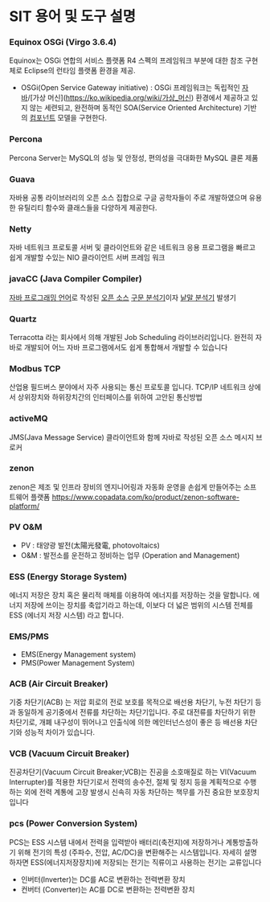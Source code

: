 # SIT 용어 및 도구 설명

### Equinox OSGi (Virgo 3.6.4)
Equinox는 OSGi 연합의 서비스 플랫폼 R4 스펙의 프레임워크 부분에 대한 참조 구현체로 Eclipse의 런타임 플랫폼 환경을 제공.
- OSGi(Open Service Gateway initiative) : OSGi 프레임워크는 독립적인 [자바](https://ko.wikipedia.org/wiki/자바_(프로그래밍_언어))/[가상 머신](https://ko.wikipedia.org/wiki/가상_머신) 환경에서 제공하고 있지 않는 세련되고, 완전하며 동적인 SOA(Service Oriented Architecture) 기반의 [컴포넌트](https://ko.wikipedia.org/wiki/컴포넌트) 모델을 구현한다. 

### Percona
Percona Server는 MySQL의 성능 및 안정성, 편의성을 극대화한 MySQL 클론 제품

### Guava
자바용 공통 라이브러리의 오픈 소스 집합으로 구글 공학자들이 주로 개발하였으며 유용한 유틸리티 함수와 클래스들을 다양하게 제공한다.

### Netty
자바 네트워크 프로토콜 서버 및 클라이언트와 같은 네트워크 응용 프로그램을 빠르고 쉽게 개발할 수있는 NIO 클라이언트 서버 프레임 워크

### javaCC (Java Compiler Compiler)
 [자바 프로그래밍 언어](https://ko.wikipedia.org/wiki/자바_(프로그래밍_언어))로 작성된 [오픈 소스](https://ko.wikipedia.org/wiki/오픈_소스) [구문 분석기](https://ko.wikipedia.org/wiki/구문_분석기)이자 [낱말 분석기](https://ko.wikipedia.org/wiki/낱말_분석) 발생기

### Quartz
 Terracotta 라는 회사에서 의해 개발된 Job Scheduling 라이브러리입니다. 완전히 자바로 개발되어 어느 자바 프로그램에서도 쉽게 통합해서 개발할 수 있습니다

### Modbus TCP
산업용 필드버스 분야에서 자주 사용되는 통신 프로토콜 입니다. TCP/IP 네트워크 상에서 상위장치와 하위장치간의 인터페이스를 위하여 고안된 통신방법

### activeMQ
JMS(Java Message Service) 클라이언트와 함께 자바로 작성된 오픈 소스 메시지 브로커


### zenon
zenon은 제조 및 인프라 장비의 엔지니어링과 자동화 운영을 손쉽게 만들어주는 소프트웨어 플랫폼
https://www.copadata.com/ko/product/zenon-software-platform/

### PV O&M
- PV : 태양광 발전(太陽光發電, photovoltaics)
- O&M : 발전소를 운전하고 정비하는 업무 (Operation and Management)

### ESS (Energy Storage System)
에너지 저장은 장치 혹은 물리적 매체를 이용하여 에너지를 저장하는 것을 말합니다. 에너지 저장에 쓰이는 장치를 축압기라고 하는데, 이보다 더 넓은 범위의 시스템 전체를 ESS (에너지 저장 시스템) 라고 합니다.

### EMS/PMS
- EMS(Energy Management system) 
- PMS(Power Management System)

### ACB (Air Circuit Breaker)
기중 차단기(ACB) 는 저압 회로의 전로 보호를 목적으로 배선용 차단기, 누전 차단기 등과 동일하게 공기중에서 전류를 차단하는 차단기입니다. 주로 대전류를 차단하기 위한 차단기로, 개폐 내구성이 뛰어나고 인출식에 의한 메인터넌스성이 좋은 등 배선용 차단기와 성능적 차이가 있습니다.

### VCB (Vacuum Circuit Breaker)
진공차단기(Vacuum Circuit Breaker;VCB)는 진공을 소호매질로 하는 VI(Vacuum Interrupter)를 적용한 차단기로서 전력의 송수전, 절체 및 정지 등을 계획적으로 수행하는 외에 전력 계통에 고장 발생시 신속히 자동 차단하는 책무를 가진 중요한 보호장치입니다

### pcs (Power Conversion System)
PCS는 ESS 시스템 내에서 전력을 입력받아 배터리(축전지)에 저장하거나 계통방출하기 위해 전기의 특성 (주파수, 전압, AC/DC)을 변환해주는 시스템입니다. 자세히 설명하자면 ESS(에너지저장장치)에 저장되는 전기는 직류이고 사용하는 전기는 교류입니다
- 인버터(Inverter)는 DC를 AC로 변환하는 전력변환 장치
- 컨버터 (Converter)는 AC를 DC로 변환하는 전력변환 장치
